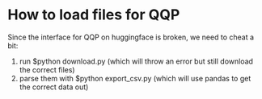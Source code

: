# How to load files for QQP

Since the interface for QQP on huggingface is broken, we need to cheat a bit:

1. run $python download.py (which will throw an error but still download the correct files)
2. parse them with $python export_csv.py (which will use pandas to get the correct data out)